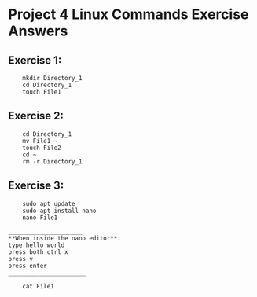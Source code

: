 # Project 4 Linux Commands Exercise Answers
## Exercise 1:
```
    mkdir Directory_1
    cd Directory_1
    touch File1
```
## Exercise 2:
```
    cd Directory_1
    mv File1 ~
    touch File2
    cd ~
    rm -r Directory_1
```
## Exercise 3:
```
    sudo apt update
    sudo apt install nano
    nano File1
```
    _____________________
    **When inside the nano editor**:
    type hello world
    press both ctrl x
    press y 
    press enter
    ______________________
```
    cat File1
```